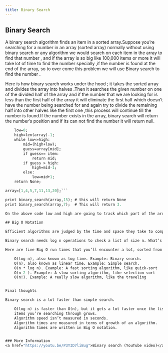 ```yaml
---
title: Binary Search
---
```

## Binary Search

A binary search algorithm finds an item in a sorted array.Suppose you’re searching for a number in an array (sorted array) normally without using binary search or any algorithm we would search on each item in the array to find that number , and if the array is so big like 100,000 items or more it will take lot of time to find the number specially ,if the number is found at the end of the array, so to over come this problem we will use Binary search to find the number .

Here is how binary search works under the hood ; it takes the sorted array and divides the array into halves .Then it searches the given number on one of the divided half of the array and if the number that we are looking for is less than the first half of the array it will eliminate the first half which doesn’t have the number being searched for and again try to divide the remaining half into other halves like the first one ,this process will continue till the number is found.If the number exists in the array, binary search will return the number’s position and if its can not find the number it will return null.

```def binary_search(array,item):
    low=0;
    high=len(array)-1;
    while low<=high:
        mid=(high+low);
        guess=array[mid];
        if guess== item:
            return mid;
        if guess > high:
            high=mid-1;
        else:
            low=mid+1;
    return None;

array=[1,4,5,7,11,13,20];```

print binary_search(array,15); # this will return None
print binary_search(array,7);  # This will return 3.

On the above code low and high are going to track which part of the array we are searching.

## Big O Notation

Efficient algorithms are judged by the time and space they take to complete.Big O notation is special notation that tells you how fast an algorithm is.To understand Big O notation we must be comfortable with logarithmic concepts. For example, suppose you have a list of size n. Simple search needs to check each element, so it will take n operations. The run time in Big notation is O(n). Big O notation lets you compare the number of operations. It tells you how fast the algorithm grows.

Binary search needs log n operations to check a list of size n. What’s the running time in Big O notation? It’s O(log n). For example if we have 100 sized item it will take 7 number of operations to complete the search. when I talk about running time in Big O notation, log always means log to the base 2.

Here are five Big O run times that you’ll encounter a lot, sorted from fastest to slowest:

    O(log n), also known as log time. Example: Binary search.
    O(n), also known as linear time. Example: Simple search.
    O(n * log n). Example: A fast sorting algorithm, like quick-sort
    O(n 2 ). Example: A slow sorting algorithm, like selection sort
    O(n!). Example: A really slow algorithm, like the traveling


Final thoughts

Binary search is a lot faster than simple search.

    O(log n) is faster than O(n), but it gets a lot faster once the list of
    items you’re searching through grows.
    Algorithm speed isn’t measured in seconds.
    Algorithm times are measured in terms of growth of an algorithm.
    Algorithm times are written in Big O notation.


### More Information
<a href="https://youtu.be/P3YID7liBug">Binary search (YouTube video)</a>


